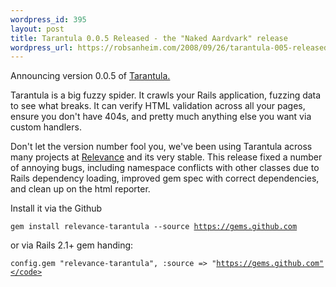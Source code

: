```yaml
--- 
wordpress_id: 395
layout: post
title: Tarantula 0.0.5 Released - the "Naked Aardvark" release
wordpress_url: https://robsanheim.com/2008/09/26/tarantula-005-released-the-naked-aardvark-release/
---
```

Announcing version 0.0.5 of <a href="https://github.com/relevance/tarantula/tree/master">Tarantula.</a>  

Tarantula is a big fuzzy spider. It crawls your Rails application, fuzzing data to see what breaks.  It can verify HTML validation across all your pages, ensure you don't have 404s, and pretty much anything else you want via custom handlers.

Don't let the version number fool you, we've been using Tarantula across many projects at <a href="https://thinkrelevance.com">Relevance</a> and its very stable.  This release fixed a number of annoying bugs, including namespace conflicts with other classes due to Rails dependency loading, improved gem spec with correct dependencies, and clean up on the html reporter.

Install it via the Github

<code>gem install relevance-tarantula --source https://gems.github.com</code>

or via Rails 2.1+ gem handing:

<code>config.gem "relevance-tarantula", :source => "https://gems.github.com"</code>
